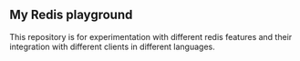 ## My Redis playground

This repository is for experimentation with different redis features and their integration with different clients in different languages. 




